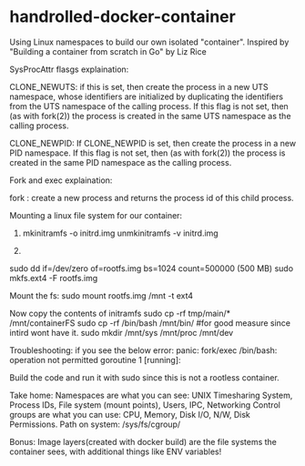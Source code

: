 # handrolled-docker-container

Using Linux namespaces to build our own isolated "container". Inspired by "Building a container from scratch in Go" by Liz Rice


SysProcAttr flasgs explaination:

CLONE_NEWUTS: if this is set, then create the process in a new
              UTS namespace, whose identifiers are initialized by
              duplicating the identifiers from the UTS namespace of the
              calling process.  If this flag is not set, then (as with
              fork(2)) the process is created in the same UTS namespace
              as the calling process.

CLONE_NEWPID: If CLONE_NEWPID is set, then create the process in a new
              PID namespace.  If this flag is not set, then (as with
              fork(2)) the process is created in the same PID namespace
              as the calling process.


Fork and exec explaination:

fork : create a new process and returns the process id of this child process.

Mounting a linux file system for our container:


1) mkinitramfs -o initrd.img
   unmkinitramfs -v initrd.img <maybe in a temp folder>

2)
sudo dd if=/dev/zero of=rootfs.img bs=1024 count=500000  (500 MB)
sudo mkfs.ext4 -F rootfs.img

Mount the fs:
sudo mount rootfs.img /mnt -t ext4

Now copy the contents of initramfs
sudo cp -rf tmp/main/* /mnt/containerFS<or any mount path>
sudo cp -rf /bin/bash /mnt/bin/   #for good measure since intird wont have it.
sudo mkdir /mnt/sys /mnt/proc /mnt/dev



Troubleshooting: 
if you see the below error: 
panic: fork/exec /bin/bash: operation not permitted
goroutine 1 [running]:

Build the code and run it with sudo since this is not a rootless container.


Take home:
Namespaces are what you can see: UNIX Timesharing System, Process IDs, File system (mount points), Users, IPC, Networking
Control groups are what you can use: CPU, Memory, Disk I/O, N/W, Disk Permissions. Path on system: /sys/fs/cgroup/

Bonus: Image layers(created with docker build) are the file systems the container sees, with additional things like ENV variables!
